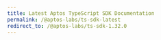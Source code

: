 ```yaml
---
title: Latest Aptos TypeScript SDK Documentation
permalink: /@aptos-labs/ts-sdk-latest
redirect_to: /@aptos-labs/ts-sdk-1.32.0
---
```

